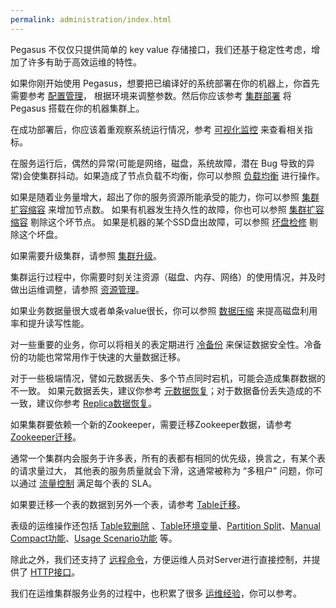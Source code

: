 ```yaml
---
permalink: administration/index.html
---
```


Pegasus 不仅仅只提供简单的 key value 存储接口，我们还基于稳定性考虑，增加了许多有助于高效运维的特性。

如果你刚开始使用 Pegasus，想要把已编译好的系统部署在你的机器上，你首先需要参考 [配置管理](config.md)，
根据环境来调整参数。然后你应该参考 [集群部署](deployment.md) 将 Pegasus 搭载在你的机器集群上。

在成功部署后，你应该着重观察系统运行情况，参考 [可视化监控](monitoring.md) 来查看相关指标。

在服务运行后，偶然的异常(可能是网络，磁盘，系统故障，潜在 Bug 导致的异常)会使集群抖动。如果造成了节点负载不均衡，你可以参照 [负载均衡](rebalance.md) 进行操作。

如果是随着业务量增大，超出了你的服务资源所能承受的能力，你可以参照 [集群扩容缩容](scale-in-out.md) 来增加节点数。
如果有机器发生持久性的故障，你也可以参照 [集群扩容缩容](scale-in-out.md) 剔除这个坏节点。
如果是机器的某个SSD盘出故障，可以参照 [坏盘检修](bad-disk.md) 剔除这个坏盘。

如果需要升级集群，请参照 [集群升级](rolling-update.md)。

集群运行过程中，你需要时刻关注资源（磁盘、内存、网络）的使用情况，并及时做出运维调整，请参照 [资源管理](resource-management.md)。

如果业务数据量很大或者单条value很长，你可以参照 [数据压缩](compression.md) 来提高磁盘利用率和提升读写性能。

对一些重要的业务，你可以将相关的表定期进行 [冷备份](cold-backup.md) 来保证数据安全性。冷备份的功能也常常用作于快速的大量数据迁移。

对于一些极端情况，譬如元数据丢失、多个节点同时宕机，可能会造成集群数据的不一致。
如果元数据丢失，建议你参考 [元数据恢复](meta-recovery.md)；对于数据备份丢失造成的不一致，建议你参考 [Replica数据恢复](replica-recovery.md)。

如果集群要依赖一个新的Zookeeper，需要迁移Zookeeper数据，请参考 [Zookeeper迁移](zk-migration.md)。

通常一个集群内会服务于许多表，所有的表都有相同的优先级，换言之，有某个表的请求量过大，
其他表的服务质量就会下滑，这通常被称为 “多租户” 问题，你可以通过 [流量控制](throttling.md) 满足每个表的 SLA。

如果要迁移一个表的数据到另外一个表，请参考 [Table迁移](table-migration.md)。

表级的运维操作还包括 [Table软删除](table-soft-delete.md) 、[Table环境变量](table-env.md)、[Partition Split](partition-split.md)、[Manual Compact功能](manual-compact.md)、[Usage Scenario功能](usage-scenario.md) 等。

除此之外，我们还支持了 [远程命令](remote-commands.md)，方便运维人员对Server进行直接控制，并提供了 [HTTP接口](/_docs/zh/api/http.md)。

我们在运维集群服务业务的过程中，也积累了很多 [运维经验](experiences.md)，你可以参考。

